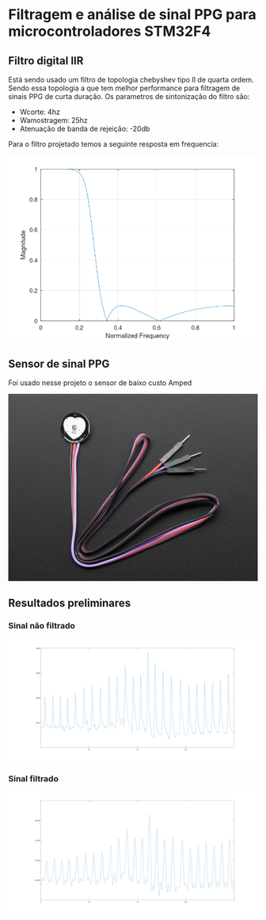 # Filtragem e análise de sinal PPG para microcontroladores STM32F4

## Filtro digital IIR

Está sendo usado um filtro de topologia chebyshev tipo II de quarta ordem. Sendo essa topologia a que tem melhor performance para filtragem de sinais PPG de curta duração. Os parametros de sintonização do filtro são:

 - Wcorte: 4hz
 - Wamostragem: 25hz
 - Atenuação de banda de rejeição: -20db

 Para o filtro projetado temos a seguinte resposta em frequencia:

 ![plot](filter/freq_response.png)

 ## Sensor de sinal PPG 
Foi usado nesse projeto o sensor de baixo custo Amped

![plot](data/sensor_amped.png)

## Resultados preliminares

### Sinal não filtrado

![plot](data/ppg_test0_unfiltered.png)

### Sinal filtrado

![plot](data/ppg_test0_filtered.png)
